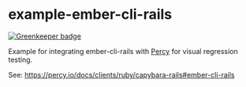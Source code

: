 example-ember-cli-rails
==========================================

[![Greenkeeper badge](https://badges.greenkeeper.io/neighbourhoodie/gk-test-ember-on-rails-root-frontend.svg)](https://greenkeeper.io/)

Example for integrating ember-cli-rails with [Percy](https://percy.io) for visual regression testing.

See:
https://percy.io/docs/clients/ruby/capybara-rails#ember-cli-rails

